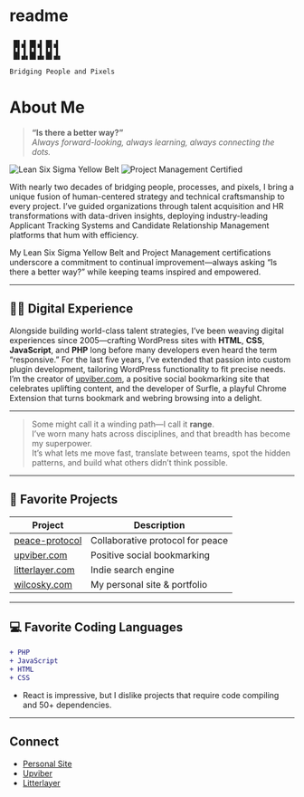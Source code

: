 # readme
<!-- ASCII Art Header -->
```
 ▄▖▗ ▄▖▗ ▄▖▗ 
 ▛▌▜ ▛▌▜ ▛▌▜ 
 █▌▟▖█▌▟▖█▌▟▖
            
Bridging People and Pixels
```

# About Me

> **“Is there a better way?”**  
> *Always forward-looking, always learning, always connecting the dots.*

![Lean Six Sigma Yellow Belt](https://img.shields.io/badge/Lean%20Six%20Sigma-Yellow%20Belt-yellow?style=flat-square)
![Project Management Certified](https://img.shields.io/badge/Project%20Management-Certified-blue?style=flat-square)

With nearly two decades of bridging people, processes, and pixels, I bring a unique fusion of human-centered strategy and technical craftsmanship to every project. I’ve guided organizations through talent acquisition and HR transformations with data-driven insights, deploying industry-leading Applicant Tracking Systems and Candidate Relationship Management platforms that hum with efficiency.

My Lean Six Sigma Yellow Belt and Project Management certifications underscore a commitment to continual improvement—always asking “Is there a better way?” while keeping teams inspired and empowered.

---

## 👨‍💻 Digital Experience

Alongside building world-class talent strategies, I’ve been weaving digital experiences since 2005—crafting WordPress sites with **HTML**, **CSS**, **JavaScript**, and **PHP** long before many developers even heard the term “responsive.” For the last five years, I’ve extended that passion into custom plugin development, tailoring WordPress functionality to fit precise needs. I’m the creator of [upviber.com](https://upviber.com), a positive social bookmarking site that celebrates uplifting content, and the developer of Surfle, a playful Chrome Extension that turns bookmark and webring browsing into a delight.

---

> Some might call it a winding path—I call it **range**.  
> I’ve worn many hats across disciplines, and that breadth has become my superpower.  
> It’s what lets me move fast, translate between teams, spot the hidden patterns, and build what others didn’t think possible.

---

## 🌟 Favorite Projects

| Project                                       | Description                         |
| ---------------------------------------------- | ----------------------------------- |
| [peace-protocol](https://github.com/zerosonesfun/peace-protocol) | Collaborative protocol for peace    |
| [upviber.com](https://upviber.com)            | Positive social bookmarking         |
| [litterlayer.com](https://litterlayer.com)     | Indie search engine                 |
| [wilcosky.com](https://wilcosky.com)           | My personal site & portfolio        |

---

## 💻 Favorite Coding Languages

```diff
+ PHP
+ JavaScript
+ HTML
+ CSS
```

- React is impressive, but I dislike projects that require code compiling and 50+ dependencies.

---

## Connect

- [Personal Site](https://wilcosky.com)
- [Upviber](https://upviber.com)
- [Litterlayer](https://litterlayer.com)
